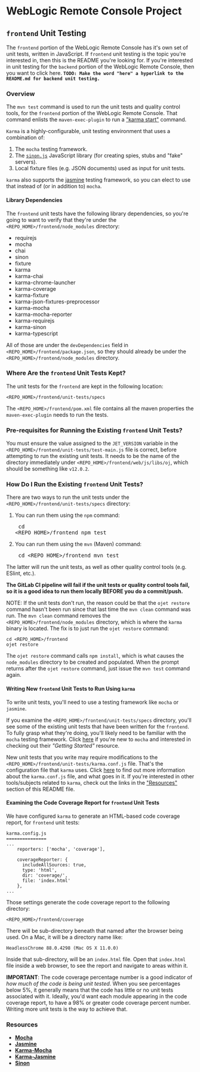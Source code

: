 # WebLogic Remote Console Project 
## ``frontend`` Unit Testing
The ``frontend`` portion of the WebLogic Remote Console has it's own set of unit tests, written in JavaScript. If ``frontend`` unit testing is the topic you're interested in, then this is the README you're looking for. If you're interested in unit testing for the ``backend`` portion of the WebLogic Remote Console, then you want to click here. __``TODO: Make the word "here" a hyperlink to the README.md for backend unit testing.``__

### Overview
The ``mvn test`` command is used to run the unit tests and quality control tools, for the ``frontend`` portion of the WebLogic Remote Console. That command enlists the `maven-exec-plugin` to run a ["karma start"](https://github.com/karma-runner/karma) command.

``Karma`` is a highly-configurable, unit testing environment that uses a combination of:
 1. The ``mocha`` testing framework.
 2. The [``sinon.js``](https://sinonjs.org/) JavaScript library (for creating spies, stubs and "fake" servers).
 3. Local fixture files (e.g. JSON documents) used as input for unit tests.
 
``karma`` also supports the [jasmine](https://jasmine.github.io/) testing framework, so you can elect to use that instead of (or in addition to) ``mocha``.

#### Library Dependencies
The ``frontend`` unit tests have the following library dependencies, so you're going to want to verify that they're under the ``<REPO_HOME>/frontend/node_modules`` directory:
 
* requirejs
* mocha
* chai
* sinon
* fixture
* karma
* karma-chai
* karma-chrome-launcher
* karma-coverage
* karma-fixture
* karma-json-fixtures-preprocessor
* karma-mocha
* karma-mocha-reporter
* karma-requirejs
* karma-sinon
* karma-typescript

All of those are under the ``devDependencies`` field in ``<REPO_HOME>/frontend/package.json``, so they should already be under the ``<REPO_HOME>/frontend/node_modules`` directory.

### Where Are the ``frontend`` Unit Tests Kept?
The unit tests for the ``frontend`` are kept in the following location:
```
<REPO_HOME>/frontend/unit-tests/specs
```
The ``<REPO_HOME>/frontend/pom.xml`` file contains all the maven properties the `maven-exec-plugin` needs to run the tests.

### Pre-requisites for Running the Existing ``frontend`` Unit Tests?
You must ensure the value assigned to the ``JET_VERSION`` variable in the ``<REPO_HOME>/frontend/unit-tests/test-main.js`` file is correct, before attempting to run the existing unit tests. It needs to be the name of the directory immediately under ``<REPO_HOME>/frontend/web/js/libs/oj``, which should be something like ``v12.0.2``.

### How Do I Run the Existing ``frontend`` Unit Tests?
There are two ways to run the unit tests under the ``<REPO_HOME>/frontend/unit-tests/specs`` directory:

1. You can run them using the ``npm`` command:
<br/><pre>
cd <REPO_HOME>/frontend
npm test</pre>
2. You can run them using the ``mvn`` (Maven) command:
<br/><pre>
cd <REPO_HOME>/frontend
mvn test</pre>

The latter will run the unit tests, as well as other quality control tools (e.g. ESlint, etc.).

__The GitLab CI pipeline will fail if the unit tests or quality control tools fail, so it is a good idea to run them locally BEFORE you do a commit/push.__

NOTE: If the unit tests don't run, the reason could be that the ``ojet restore`` command hasn't been run since that last time the ``mvn clean`` command was run. The ``mvn clean`` command removes the ``<REPO_HOME>/frontend/node_modules`` directory, which is where the ``karma`` binary is located. The fix is to just run the ``ojet restore`` command:
```
cd <REPO_HOME>/frontend
ojet restore
```
The ``ojet restore`` command calls ``npm install``, which is what causes the ``node_modules`` directory to be created and populated. When the prompt returns after the ``ojet restore`` command, just issue the ``mvn test`` command again.

#### Writing New ``frontend`` Unit Tests to Run Using `karma`
To write unit tests, you'll need to use a testing framework like ``mocha`` or ``jasmine``. 

If you examine the ``<REPO_HOME>/frontend/unit-tests/specs`` directory, you'll see some of the existing unit tests that have been written for the ``frontend``. To fully grasp what they're doing, you'll likely need to be familiar with the ``mocha`` testing framework. Click [here](https://mochajs.org/#getting-started) if you're new to ``mocha`` and interested in checking out their _"Getting Started"_ resource.

New unit tests that you write may require modifications to the ``<REPO_HOME>/frontend/unit-tests/karma.conf.js`` file. That's the configuration file that ``karma`` uses. Click [here](http://karma-runner.github.io/6.3/config/configuration-file.html) to find out more information about the ``karma.conf.js`` file, and what goes in it. If you're interested in other tools/subjects related to ``karma``, check out the links in the ["Resources"](#resources) section of this README file.

#### Examining the Code Coverage Report for ``frontend`` Unit Tests
We have configured ``karma`` to generate an HTML-based code coverage report, for ``frontend`` unit tests:
```
karma.config.js
===============
...
    reporters: ['mocha', 'coverage'],

    coverageReporter: {
      includeAllSources: true,
      type: 'html',
      dir: 'coverage/',
      file: 'index.html'
    },
...
``` 
 
Those settings generate the code coverage report to the following directory:
```
<REPO_HOME>/frontend/coverage
```
There will be sub-directory beneath that named after the browser being used. On a Mac, it will be a directory name like:
```
HeadlessChrome 88.0.4298 (Mac OS X 11.0.0)
``` 
Inside that sub-directory, will be an ``index.html`` file. Open that ``index.html`` file inside a web browser, to see the report and navigate to areas within it.

__IMPORTANT__: The code coverage percentage number is a good indicator of _how much of the code is being unit tested_. When you see percentages below 5%, it generally means that the code has little or no unit tests associated with it. Ideally, you'd want each module appearing in the code coverage report, to have a 98% or greater code coverage percent number. Writing more unit tests is the way to achieve that. 
 
### Resources
* [**Mocha**](https://mochajs.org/#getting-started)
* [**Jasmine**](https://jasmine.github.io/pages/getting_started.html)
* [**Karma-Mocha**](https://github.com/karma-runner/karma-mocha)
* [**Karma-Jasmine**](https://github.com/karma-runner/karma-jasmine)
* [**Sinon**](https://sinonjs.org/) 
